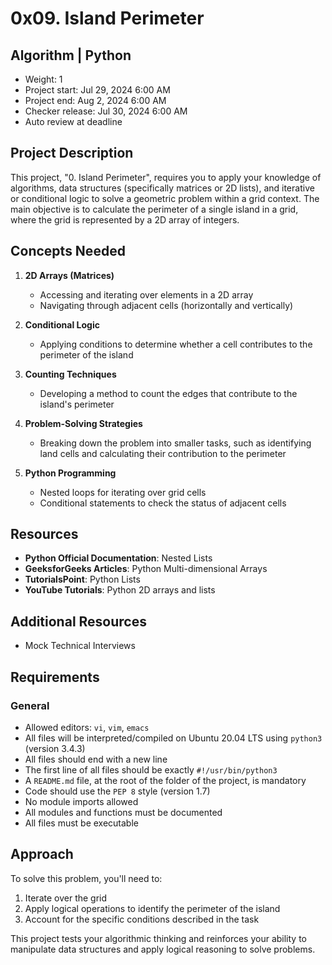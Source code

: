 # 0x09. Island Perimeter

## Algorithm | Python

* Weight: 1
* Project start: Jul 29, 2024 6:00 AM
* Project end: Aug 2, 2024 6:00 AM
* Checker release: Jul 30, 2024 6:00 AM
* Auto review at deadline

## Project Description

This project, "0. Island Perimeter", requires you to apply your knowledge of algorithms, data structures (specifically matrices or 2D lists), and iterative or conditional logic to solve a geometric problem within a grid context. The main objective is to calculate the perimeter of a single island in a grid, where the grid is represented by a 2D array of integers.

## Concepts Needed

1. **2D Arrays (Matrices)**
   - Accessing and iterating over elements in a 2D array
   - Navigating through adjacent cells (horizontally and vertically)

2. **Conditional Logic**
   - Applying conditions to determine whether a cell contributes to the perimeter of the island

3. **Counting Techniques**
   - Developing a method to count the edges that contribute to the island's perimeter

4. **Problem-Solving Strategies**
   - Breaking down the problem into smaller tasks, such as identifying land cells and calculating their contribution to the perimeter

5. **Python Programming**
   - Nested loops for iterating over grid cells
   - Conditional statements to check the status of adjacent cells

## Resources

- **Python Official Documentation**: Nested Lists
- **GeeksforGeeks Articles**: Python Multi-dimensional Arrays
- **TutorialsPoint**: Python Lists
- **YouTube Tutorials**: Python 2D arrays and lists

## Additional Resources

- Mock Technical Interviews

## Requirements

### General

- Allowed editors: `vi`, `vim`, `emacs`
- All files will be interpreted/compiled on Ubuntu 20.04 LTS using `python3` (version 3.4.3)
- All files should end with a new line
- The first line of all files should be exactly `#!/usr/bin/python3`
- A `README.md` file, at the root of the folder of the project, is mandatory
- Code should use the `PEP 8` style (version 1.7)
- No module imports allowed
- All modules and functions must be documented
- All files must be executable

## Approach

To solve this problem, you'll need to:
1. Iterate over the grid
2. Apply logical operations to identify the perimeter of the island
3. Account for the specific conditions described in the task

This project tests your algorithmic thinking and reinforces your ability to manipulate data structures and apply logical reasoning to solve problems.

